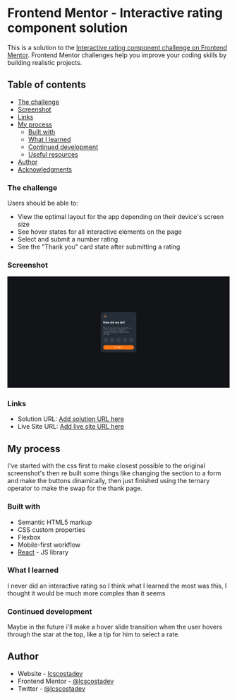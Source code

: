 # Frontend Mentor - Interactive rating component solution

This is a solution to the [Interactive rating component challenge on Frontend Mentor](https://www.frontendmentor.io/challenges/interactive-rating-component-koxpeBUmI). Frontend Mentor challenges help you improve your coding skills by building realistic projects. 

## Table of contents

  - [The challenge](#the-challenge)
  - [Screenshot](#screenshot)
  - [Links](#links)
- [My process](#my-process)
  - [Built with](#built-with)
  - [What I learned](#what-i-learned)
  - [Continued development](#continued-development)
  - [Useful resources](#useful-resources)
- [Author](#author)
- [Acknowledgments](#acknowledgments)


### The challenge

Users should be able to:

- View the optimal layout for the app depending on their device's screen size
- See hover states for all interactive elements on the page
- Select and submit a number rating
- See the "Thank you" card state after submitting a rating

### Screenshot

![](./src/assets/fullpage-interactive-rating-screenshot.png)


### Links

- Solution URL: [Add solution URL here](https://github.com/lcscostadev/frontendmentor-challenges/tree/main/Newbie/Interactive%20rating%20component/interactive%20rating)
- Live Site URL: [Add live site URL here](https://lcscostadev.github.io/frontendmentor-challenges/Newbie/interactive-rating/)

## My process
I've started with the css first to make closest possible to the original screenshot's then re built some things like changing the section to a form and make the buttons dinamically, then just finished using the ternary operator to make the swap for the thank page.

### Built with

- Semantic HTML5 markup
- CSS custom properties
- Flexbox
- Mobile-first workflow
- [React](https://reactjs.org/) - JS library


### What I learned

I never did an interactive rating so I think what I learned the most was this, I thought it would be much more complex than it seems


### Continued development

Maybe in the future i'll make a hover slide transition when the user hovers through the star at the top, like a tip for him to select a rate.


## Author

- Website - [lcscostadev](https://lcscostadev.github.io/lucas-costa-portfolio/)
- Frontend Mentor - [@lcscostadev](hhttps://www.frontendmentor.io/profile/lcscostadev)
- Twitter - [@lcscostadev](https://www.twitter.com/lcscostadev)

